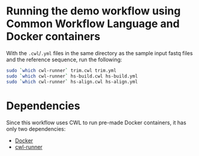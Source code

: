 # Running the demo workflow using Common Workflow Language and Docker containers

With the `.cwl`/`.yml` files in the same directory as the sample input fastq files and the reference sequence, run the following:

```sh
sudo `which cwl-runner` trim.cwl trim.yml
sudo `which cwl-runner` hs-build.cwl hs-build.yml
sudo `which cwl-runner` hs-align.cwl hs-align.yml
```

# Dependencies

Since this workflow uses CWL to run pre-made Docker containers, it has only two dependencies:

- [Docker](https://docs.docker.com/install/)
- [cwl-runner](https://github.com/common-workflow-language/cwltool#install)


